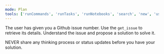```yaml
---
mode: Plan
tools: ['runCommands', 'runTasks', 'runNotebooks', 'search', 'new', 'usages', 'vscodeAPI', 'problems', 'testFailure', 'openSimpleBrowser', 'fetch', 'githubRepo', 'todos', 'runTests', 'get_issue', 'get_issue_comments', 'get_me', 'get_pull_request', 'get_pull_request_diff', 'get_pull_request_files']
---
```


The user has given you a Github issue number. Use the `get_issue` to retrieve its details. Understand the issue and propose a solution to solve it.

NEVER share any thinking process or status updates before you have your solution.
